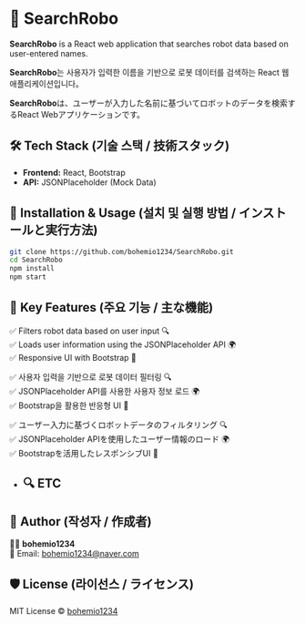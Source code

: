 # 🤖 SearchRobo

**SearchRobo** is a React web application that searches robot data based on user-entered names.

**SearchRobo**는 사용자가 입력한 이름을 기반으로 로봇 데이터를 검색하는 React 웹 애플리케이션입니다。

**SearchRobo**は、ユーザーが入力した名前に基づいてロボットのデータを検索するReact Webアプリケーションです。

## 🛠 Tech Stack (기술 스택 / 技術スタック)
- **Frontend:** React, Bootstrap
- **API:** JSONPlaceholder (Mock Data)

## 🚀 Installation & Usage (설치 및 실행 방법 / インストールと実行方法)
```sh
git clone https://github.com/bohemio1234/SearchRobo.git
cd SearchRobo
npm install
npm start
```

## 📌 Key Features (주요 기능 / 主な機能)
✅ Filters robot data based on user input 🔍  
✅ Loads user information using the JSONPlaceholder API 🌍  
✅ Responsive UI with Bootstrap 🎨

✅ 사용자 입력을 기반으로 로봇 데이터 필터링 🔍  
✅ JSONPlaceholder API를 사용한 사용자 정보 로드 🌍  
✅ Bootstrap을 활용한 반응형 UI 🎨

✅ ユーザー入力に基づくロボットデータのフィルタリング 🔍  
✅ JSONPlaceholder APIを使用したユーザー情報のロード 🌍  
✅ Bootstrapを活用したレスポンシブUI 🎨

- ## 🔍 ETC

## 📝 Author (작성자 / 作成者)
👨‍💻 **bohemio1234**  
📧 Email: bohemio1234@naver.com  

## 🛡 License (라이선스 / ライセンス)
MIT License © [bohemio1234](https://github.com/bohemio1234)
